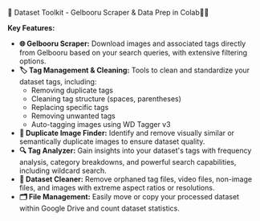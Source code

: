 🚀 Dataset Toolkit - Gelbooru Scraper & Data Prep in Colab🤖✨


**Key Features:**

*   **🌐 Gelbooru Scraper:**  Download images and associated tags directly from Gelbooru based on your search queries, with extensive filtering options.
*   **🏷️ Tag Management & Cleaning:** Tools to clean and standardize your dataset tags, including:
    *   Removing duplicate tags
    *   Cleaning tag structure (spaces, parentheses)
    *   Replacing specific tags
    *   Removing unwanted tags
    *   Auto-tagging images using WD Tagger v3
*   **👯 Duplicate Image Finder:**  Identify and remove visually similar or semantically duplicate images to ensure dataset quality.
*   **🔍 Tag Analyzer:**  Gain insights into your dataset's tags with frequency analysis, category breakdowns, and powerful search capabilities, including wildcard search.
*   **🧹 Dataset Cleaner:**  Remove orphaned tag files, video files, non-image files, and images with extreme aspect ratios or resolutions.
*   **🗂️ File Management:**  Easily move or copy your processed dataset within Google Drive and count dataset statistics.
